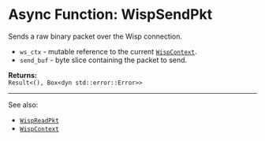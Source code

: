 # Async Function: WispSendPkt

Sends a raw binary packet over the Wisp connection.

- `ws_ctx` - mutable reference to the current [`WispContext`](./WispContext.md).
- `send_buf` - byte slice containing the packet to send.

**Returns:**  
`Result<(), Box<dyn std::error::Error>>`

---

See also:

- [`WispReadPkt`](./WispReadPkt.md)
- [`WispContext`](./WispContext.md)
